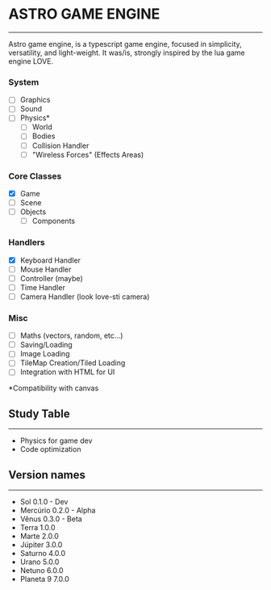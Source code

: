# ASTRO GAME ENGINE
-------------------

Astro game engine, is a typescript game engine, focused in simplicity, versatility, and light-weight.
It was/is, strongly inspired by the lua game engine LOVE.

### System
- [ ] Graphics
- [ ] Sound
- [ ] Physics*
  - [ ] World
  - [ ] Bodies
  - [ ] Collision Handler
  - [ ] "Wireless Forces" (Effects Areas)

### Core Classes
- [x] Game
- [ ] Scene
- [ ] Objects
  - [ ] Components

### Handlers
- [x] Keyboard Handler
- [ ] Mouse Handler
- [ ] Controller (maybe)
- [ ] Time Handler
- [ ] Camera Handler (look love-sti camera)

### Misc
- [ ] Maths (vectors, random, etc...)
- [ ] Saving/Loading
- [ ] Image Loading
- [ ] TileMap Creation/Tiled Loading
- [ ] Integration with HTML for UI

*Compatibility with canvas

## Study Table
--------------

- Physics for game dev
- Code optimization

## Version names
----------------

- Sol           0.1.0 - Dev
- Mercúrio      0.2.0 - Alpha
- Vênus         0.3.0 - Beta
- Terra         1.0.0
- Marte         2.0.0
- Júpiter       3.0.0
- Saturno       4.0.0
- Urano         5.0.0
- Netuno        6.0.0
- Planeta 9     7.0.0